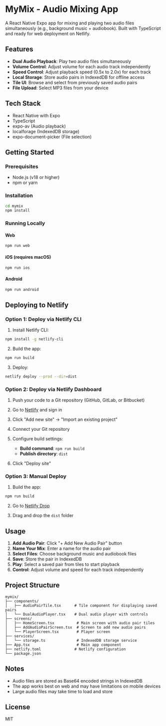 # MyMix - Audio Mixing App

A React Native Expo app for mixing and playing two audio files simultaneously (e.g., background music + audiobook). Built with TypeScript and ready for web deployment on Netlify.

## Features

- **Dual Audio Playback**: Play two audio files simultaneously
- **Volume Control**: Adjust volume for each audio track independently
- **Speed Control**: Adjust playback speed (0.5x to 2.0x) for each track
- **Local Storage**: Store audio pairs in IndexedDB for offline access
- **Tile UI**: Browse and select from previously saved audio pairs
- **File Upload**: Select MP3 files from your device

## Tech Stack

- React Native with Expo
- TypeScript
- expo-av (Audio playback)
- localforage (IndexedDB storage)
- expo-document-picker (File selection)

## Getting Started

### Prerequisites

- Node.js (v18 or higher)
- npm or yarn

### Installation

```bash
cd mymix
npm install
```

### Running Locally

#### Web
```bash
npm run web
```

#### iOS (requires macOS)
```bash
npm run ios
```

#### Android
```bash
npm run android
```

## Deploying to Netlify

### Option 1: Deploy via Netlify CLI

1. Install Netlify CLI:
```bash
npm install -g netlify-cli
```

2. Build the app:
```bash
npm run build
```

3. Deploy:
```bash
netlify deploy --prod --dir=dist
```

### Option 2: Deploy via Netlify Dashboard

1. Push your code to a Git repository (GitHub, GitLab, or Bitbucket)

2. Go to [Netlify](https://app.netlify.com/) and sign in

3. Click "Add new site" → "Import an existing project"

4. Connect your Git repository

5. Configure build settings:
   - **Build command**: `npm run build`
   - **Publish directory**: `dist`

6. Click "Deploy site"

### Option 3: Manual Deploy

1. Build the app:
```bash
npm run build
```

2. Go to [Netlify Drop](https://app.netlify.com/drop)

3. Drag and drop the `dist` folder

## Usage

1. **Add Audio Pair**: Click "+ Add New Audio Pair" button
2. **Name Your Mix**: Enter a name for the audio pair
3. **Select Files**: Choose background music and audiobook files
4. **Save**: Store the pair in IndexedDB
5. **Play**: Select a saved pair from tiles to start playback
6. **Control**: Adjust volume and speed for each track independently

## Project Structure

```
mymix/
├── components/
│   ├── AudioPairTile.tsx      # Tile component for displaying saved pairs
│   └── DualAudioPlayer.tsx    # Dual audio player with controls
├── screens/
│   ├── HomeScreen.tsx          # Main screen with audio pair tiles
│   ├── AddAudioPairScreen.tsx  # Screen to add new audio pairs
│   └── PlayerScreen.tsx        # Player screen
├── services/
│   └── storage.ts              # IndexedDB storage service
├── App.tsx                     # Main app component
├── netlify.toml               # Netlify configuration
└── package.json

```

## Notes

- Audio files are stored as Base64 encoded strings in IndexedDB
- The app works best on web and may have limitations on mobile devices
- Large audio files may take time to load and store

## License

MIT
